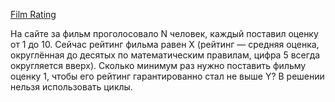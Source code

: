 [Film Rating](http://acm.timus.ru/problem.aspx?num=1484)

На сайте за фильм проголосовало N человек, каждый поставил оценку от 1 до 10. Сейчас рейтинг фильма равен X (рейтинг — средняя оценка, округлённая до десятых по математическим правилам, цифра 5 всегда округляется вверх). Сколько минимум раз нужно поставить фильму оценку 1, чтобы его рейтинг гарантированно стал не выше Y? В решении нельзя использовать циклы.
